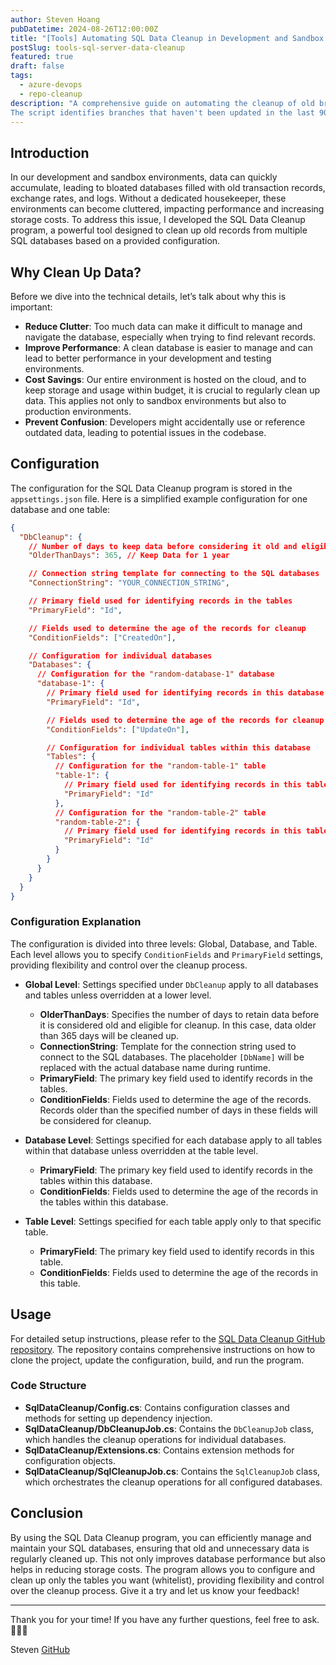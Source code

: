 ```yaml
---
author: Steven Hoang
pubDatetime: 2024-08-26T12:00:00Z
title: "[Tools] Automating SQL Data Cleanup in Development and Sandbox Environments"
postSlug: tools-sql-server-data-cleanup
featured: true
draft: false
tags:
  - azure-devops
  - repo-cleanup
description: "A comprehensive guide on automating the cleanup of old branches in Azure DevOps Git repositories using a Node.js script.
The script identifies branches that haven't been updated in the last 90 days and deletes them if they meet certain criteria."
---
```


## Introduction

In our development and sandbox environments, data can quickly accumulate, leading to bloated databases filled with old transaction records, exchange rates, and logs. Without a dedicated housekeeper, these environments can become cluttered, impacting performance and increasing storage costs. To address this issue, I developed the SQL Data Cleanup program, a powerful tool designed to clean up old records from multiple SQL databases based on a provided configuration.

## Why Clean Up Data?

Before we dive into the technical details, let’s talk about why this is important:

- **Reduce Clutter**: Too much data can make it difficult to manage and navigate the database, especially when trying to find relevant records.
- **Improve Performance**: A clean database is easier to manage and can lead to better performance in your development and testing environments.
- **Cost Savings**: Our entire environment is hosted on the cloud, and to keep storage and usage within budget, it is crucial to regularly clean up data. This applies not only to sandbox environments but also to production environments.
- **Prevent Confusion**: Developers might accidentally use or reference outdated data, leading to potential issues in the codebase.

## Configuration

The configuration for the SQL Data Cleanup program is stored in the `appsettings.json` file. Here is a simplified example configuration for one database and one table:

```json
{
  "DbCleanup": {
    // Number of days to keep data before considering it old and eligible for cleanup
    "OlderThanDays": 365, // Keep Data for 1 year

    // Connection string template for connecting to the SQL databases
    "ConnectionString": "YOUR_CONNECTION_STRING",

    // Primary field used for identifying records in the tables
    "PrimaryField": "Id",

    // Fields used to determine the age of the records for cleanup
    "ConditionFields": ["CreatedOn"],

    // Configuration for individual databases
    "Databases": {
      // Configuration for the "random-database-1" database
      "database-1": {
        // Primary field used for identifying records in this database
        "PrimaryField": "Id",

        // Fields used to determine the age of the records for cleanup in this database
        "ConditionFields": ["UpdateOn"],

        // Configuration for individual tables within this database
        "Tables": {
          // Configuration for the "random-table-1" table
          "table-1": {
            // Primary field used for identifying records in this table
            "PrimaryField": "Id"
          },
          // Configuration for the "random-table-2" table
          "random-table-2": {
            // Primary field used for identifying records in this table
            "PrimaryField": "Id"
          }
        }
      }
    }
  }
}
```

### Configuration Explanation

The configuration is divided into three levels: Global, Database, and Table. Each level allows you to specify `ConditionFields` and `PrimaryField` settings, providing flexibility and control over the cleanup process.

- **Global Level**: Settings specified under `DbCleanup` apply to all databases and tables unless overridden at a lower level.
  - **OlderThanDays**: Specifies the number of days to retain data before it is considered old and eligible for cleanup. In this case, data older than 365 days will be cleaned up.
  - **ConnectionString**: Template for the connection string used to connect to the SQL databases. The placeholder `[DbName]` will be replaced with the actual database name during runtime.
  - **PrimaryField**: The primary key field used to identify records in the tables.
  - **ConditionFields**: Fields used to determine the age of the records. Records older than the specified number of days in these fields will be considered for cleanup.

- **Database Level**: Settings specified for each database apply to all tables within that database unless overridden at the table level.
  - **PrimaryField**: The primary key field used to identify records in the tables within this database.
  - **ConditionFields**: Fields used to determine the age of the records in the tables within this database.

- **Table Level**: Settings specified for each table apply only to that specific table.
  - **PrimaryField**: The primary key field used to identify records in this table.
  - **ConditionFields**: Fields used to determine the age of the records in this table.

## Usage

For detailed setup instructions, please refer to the [SQL Data Cleanup GitHub repository](https://github.com/baoduy/tool-sql-data-cleanup). The repository contains comprehensive instructions on how to clone the project, update the configuration, build, and run the program.

### Code Structure

- **SqlDataCleanup/Config.cs**: Contains configuration classes and methods for setting up dependency injection.
- **SqlDataCleanup/DbCleanupJob.cs**: Contains the `DbCleanupJob` class, which handles the cleanup operations for individual databases.
- **SqlDataCleanup/Extensions.cs**: Contains extension methods for configuration objects.
- **SqlDataCleanup/SqlCleanupJob.cs**: Contains the `SqlCleanupJob` class, which orchestrates the cleanup operations for all configured databases.

## Conclusion

By using the SQL Data Cleanup program, you can efficiently manage and maintain your SQL databases, ensuring that old and unnecessary data is regularly cleaned up. This not only improves database performance but also helps in reducing storage costs. The program allows you to configure and clean up only the tables you want (whitelist), providing flexibility and control over the cleanup process. Give it a try and let us know your feedback!

<hr/>

Thank you for your time! If you have any further questions, feel free to ask. 🌟✨🎁

Steven
[GitHub](<[https://github.com/baoduy](https://github.com/baoduy)>)
